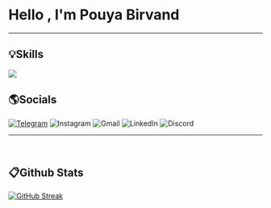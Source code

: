 <h1>Hello , I'm Pouya Birvand</h1>
<hr>
<h2 backgroundcolor='blue'>💡Skills</h2>
<p>
  <a href="https://skillicons.dev">
    <img src="https://skillicons.dev/icons?i=html,css,bootstrap,tailwind,javascript,regex,react,typescript,redux,materialui,git,github,figma" />
  </a>
</p>
<h2>🌎Socials</h2>
<p>
  
 <a href="https://www.aparat.com"> ![Telegram](https://img.shields.io/badge/Telegram-2CA5E0?style=for-the-badge&logo=telegram&logoColor=white)</a>
  ![Instagram](https://img.shields.io/badge/Instagram-%23E4405F.svg?style=for-the-badge&logo=Instagram&logoColor=white)
  ![Gmail](https://img.shields.io/badge/Gmail-D14836?style=for-the-badge&logo=gmail&logoColor=white)
  ![LinkedIn](https://img.shields.io/badge/linkedin-%230077B5.svg?style=for-the-badge&logo=linkedin&logoColor=white)
![Discord](https://img.shields.io/badge/Discord-%235865F2.svg?style=for-the-badge&logo=discord&logoColor=white)
</p>
<hr>
<br>
<h2>📋Github Stats</h2>

<a align="center">[![GitHub Streak](https://streak-stats.demolab.com/?user=SEUUSERNAME&theme=shadow-orange&background=000&border=30A3DC&dates=FFF)](https://git.io/streak-stats)</a>

